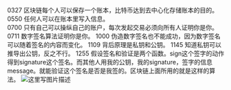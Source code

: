 0327 区块链每个人可以保存一个账本，比特币达到去中心化存储账本的目的。  
0550 任何人可以在账本里写入信息。  
0700 只有自己可以操纵自己的账户，每次发起交易必须向所有人证明你是你。
0711 数字签名算法证明你是你。
1000 伪造数字签名也不能成功，因为数字签名可以随着签名的内容而变化。
1109 背后原理是私钥和公钥。
1145 知道私钥可以推导出公钥，反之不行。
1255 假设签名和验证是两个函数。sign这个签字的动作得到signature这个签名。而其他人用我的公钥，我的signature，签字的信息message。就能验证这个签名是否是我签的。区块链上面所用的就是这样的算法。
![这里写图片描述](https://github.com/playdog-io/ph/blob/main/QQ%E6%88%AA%E5%9B%BE20210628125015.png)
